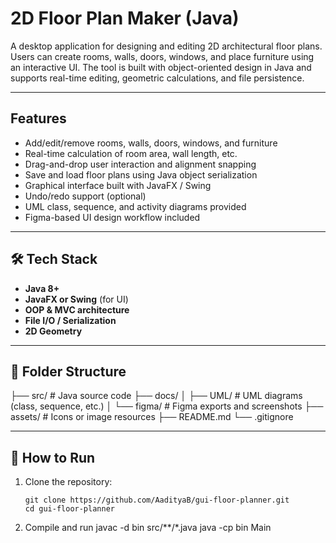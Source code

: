 
# 2D Floor Plan Maker (Java)

A desktop application for designing and editing 2D architectural floor plans. Users can create rooms, walls, doors, windows, and place furniture using an interactive UI. The tool is built with object-oriented design in Java and supports real-time editing, geometric calculations, and file persistence.

---

## Features

-  Add/edit/remove rooms, walls, doors, windows, and furniture
-  Real-time calculation of room area, wall length, etc.
-  Drag-and-drop user interaction and alignment snapping
-  Save and load floor plans using Java object serialization
-  Graphical interface built with JavaFX / Swing
-  Undo/redo support (optional)
-  UML class, sequence, and activity diagrams provided
-  Figma-based UI design workflow included

---

## 🛠️ Tech Stack

- **Java 8+**
- **JavaFX or Swing** (for UI)
- **OOP & MVC architecture**
- **File I/O / Serialization**
- **2D Geometry**

---

## 📂 Folder Structure
├── src/ # Java source code
├── docs/
│ ├── UML/ # UML diagrams (class, sequence, etc.)
│ └── figma/ # Figma exports and screenshots
├── assets/ # Icons or image resources
├── README.md
└── .gitignore


---


## 🧭 How to Run

1. Clone the repository:
   ```terminal
   git clone https://github.com/AadityaB/gui-floor-planner.git
   cd gui-floor-planner

2. Compile and run
   javac -d bin src/**/*.java
   java -cp bin Main


   


